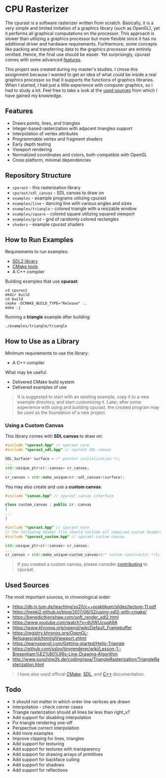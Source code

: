 # CPU Rasterizer

The cpurast is a software rasterizer written from scratch. Basically, it is a very simple and limited imitation of a graphics library (such as OpenGL), yet it performs all graphical computations on the processor. This approach is slower than utilizing a graphics processor but more flexible since it has no additional driver and hardware requirements. Furthermore, some concepts like packing and transferring data to the graphics processor are entirely omitted. Hence, the final use should be easier. Yet surprisingly, cpurast comes with some advanced [features](#features).

This project was created during my master's studies. I chose this assignment because I wanted to get an idea of what could be inside a real graphics processor so that it supports the functions of graphics libraries. When I started, I had just a little experience with computer graphics, so I had to study a lot. Feel free to take a look at the [used sources](#used-sources) from which I have gained my knowledge.

## Features

* Draws points, lines, and triangles
* Integer-based rasterization with adjacent triangles support
* Interpolation of vertex attributes
* Programmable vertex and fragment shaders
* Early depth testing
* Viewport rendering
* Normalized coordinates and colors, both compatible with OpenGL
* Cross platform, minimal dependencies

## Repository Structure

* `cpurast` - this rasterization library
* `cpurast/sdl_canvas` - SDL canvas to draw on
* `examples` - example programs utilizing cpurast
* `examples/line` - dancing line with various angles and sizes
* `examples/triangle` - colored triangle with a resizable window
* `examples/square` - colored square utilizing squared viewport
* `examples/grid` - grid of randomly colored rectangles
* `shaders` - example cpurast shaders

## How to Run Examples

Requirements to run examples:

* [SDL2 library](https://www.libsdl.org/)
* [CMake tools](https://cmake.org/)
* A C++ compiler

Building examples that use **cpurast**:

```
cd cpurast
mkdir build
cd build
cmake -DCMAKE_BUILD_TYPE="Release" ..
make -j
```

Running a **triangle** example after building:

```
./examples/triangle/triangle
```

## How to Use as a Library

Minimum requirements to use the library:

* A C++ compiler

What may be useful:

* Delivered CMake build system
* Delivered examples of use

> It is suggested to start with an existing example, copy it to a new example directory, and start customizing it. Later, after some experience with using and building cpurast, the created program may be used as the foundation of a new project.

### Using a Custom Canvas

This library comes with **SDL canvas** to draw on:

```cpp
#include "cpurast.hpp" // cpurast core
#include "cpurast_sdl.hpp" // cpurast SDL canvas

SDL_Surface* surface = /* pointer initialization */;
...
std::unique_ptr<cr::canvas> cr_canvas;
...
cr_canvas = std::make_unique<cr::sdl_canvas>(surface);
```

You may also create and use a **custom canvas**:

```cpp
#include "canvas.hpp" // cpurast canvas interface

class custom_canvas : public cr::canvas
{
...
}
```

```cpp
#include "cpurast.hpp" // cpurast core
// the following header file should include all required custom headers
#include "cpurast_custom.hpp" // cpurast custom canvas

std::unique_ptr<cr::canvas> cr_canvas;
...
cr_canvas = std::make_unique<custom_canvas>(/* custom constructor */);
```

> If you created a custom canvas, please consider [contributing](https://github.com/dominiksalvet/cpurast/issues/new) to cpurast.

## Used Sources

The most important sources, in chronological order:

* https://db.in.tum.de/teaching/ss20/c++praktikum/slides/lecture-11.pdf
* https://trenki2.github.io/blog/2017/06/02/using-sdl2-with-cmake/
* https://benedicthenshaw.com/soft_render_sdl2.html
* https://www.youtube.com/watch?v=dUlWUcugA9A
* https://www.khronos.org/opengl/wiki/Default_Framebuffer
* https://registry.khronos.org/OpenGL-Refpages/gl4/html/glViewport.xhtml
* https://learnopengl.com/Getting-started/Hello-Triangle
* https://github.com/ssloy/tinyrenderer/wiki/Lesson-1:-Bresenham%E2%80%99s-Line-Drawing-Algorithm
* http://www.sunshine2k.de/coding/java/TriangleRasterization/TriangleRasterization.html

> I have also used official [CMake](https://cmake.org/cmake/help/latest/), [SDL](https://wiki.libsdl.org/wiki/index), and [C++](https://en.cppreference.com/w/) documentation.

## Todo

* It should not matter in which order line vertices are drawn
* Interpolation - check corner cases
* Triangle rasterization should all lines be less than right_x?
* Add support for disabling interpolation
* Fix triangle rendering one-off
* Perspective correct interpolation
* Add more examples
* Improve clipping for lines, triangles
* Add support for texturing
* Add support for textures with transparency
* Add support for drawing arrays of primitives
* Add support for backface culling
* Add support for shadows
* Add support for reflections
